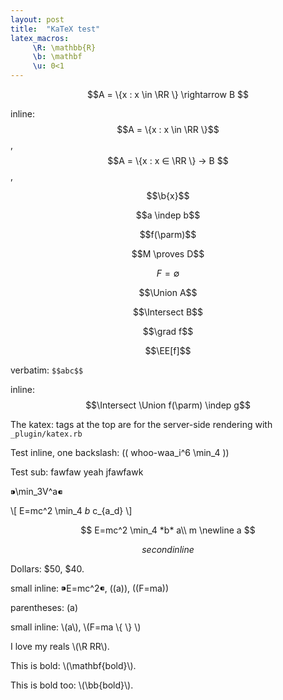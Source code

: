 ```yaml
---
layout: post
title:  "KaTeX test"
latex_macros:
     \R: \mathbb{R}
     \b: \mathbf
     \u: 0<1
---
```


$$A = \{x : x \in \RR \} \rightarrow B $$

inline:
$$A = \{x : x \in \RR \}$$, $$A = \{x : x ∈ \RR \} → B $$, 

$$\b{x}$$

$$a \indep b$$

$$f(\parm)$$

$$M \proves D$$

$$F = \emptyset $$

$$\Union A$$

$$\Intersect B$$

$$\grad f$$

$$\EE[f]$$

verbatim: `$$abc$$`

inline: $$\Intersect \Union f(\parm) \indep g$$

The katex: tags at the top are for the server-side rendering with `_plugin/katex.rb`

<!-- lalala -->

Test inline, one backslash: (( whoo-waa_i^6 \min_4 ))

Test sub: fawfaw yeah jfawfawk

⁍\min_3V^a⁌

\\[ E=mc^2 \min_4 *b* c_{a_d} \\]

$$
E=mc^2 \min_4 *b* a\\
m \newline
a
$$

$$
second inline
$$

Dollars: $50, $40.

small inline: ⁍E=mc^2⁌, ((a)), ((F=ma))

parentheses: (a)

small inline: \\(a\\), \\(F=ma \\{ \\} \\)

I love my reals \\(\R RR\\).

This is bold: \\(\mathbf{bold}\\).

This is bold too: \\(\bb{bold}\\).
